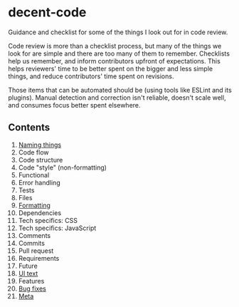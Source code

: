 # decent-code

Guidance and checklist for some of the things I look out for in code review.

Code review is more than a checklist process, but many of the things we look for are simple and there are too many of them to remember. Checklists help us remember, and inform contributors upfront of expectations. This helps reviewers' time to be better spent on the bigger and less simple things, and reduce contributors' time spent on revisions.

Those items that can be automated should be (using tools like ESLint and its plugins). Manual detection and correction isn't reliable, doesn't scale well, and consumes focus better spent elsewhere.


## Contents
1. [Naming things](naming-things.md)
1. Code flow
1. Code structure
1. Code "style" (non-formatting)
1. Functional
1. Error handling
1. Tests
1. Files
1. [Formatting](formatting.md)
1. Dependencies
1. Tech specifics: CSS
1. Tech specifics: JavaScript
1. Comments
1. Commits
1. Pull request
1. Requirements
1. Future
1. [UI text](ui-text.md)
1. Features
1. [Bug fixes](bug-fixes.md)
1. [Meta](meta.md)
